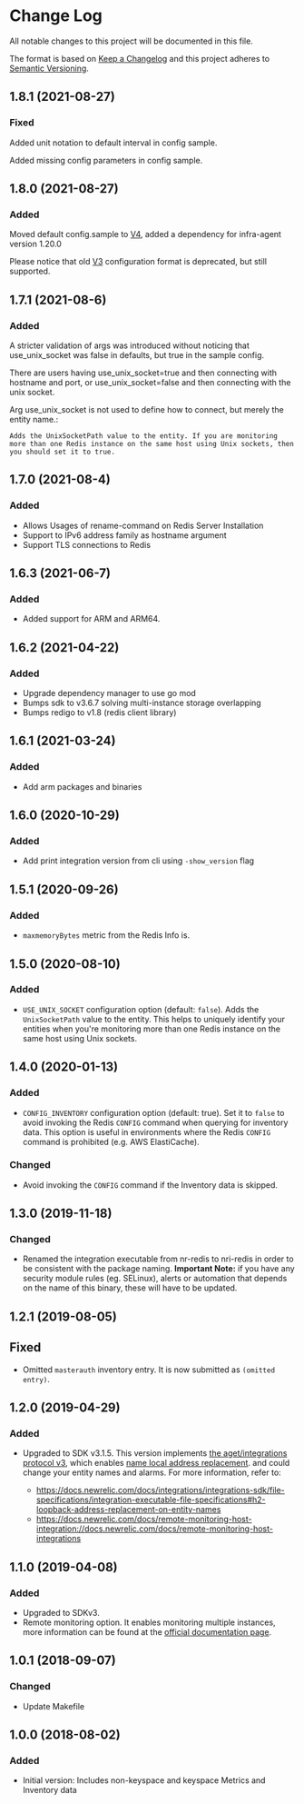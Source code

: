 # Change Log

All notable changes to this project will be documented in this file.

The format is based on [Keep a Changelog](http://keepachangelog.com/)
and this project adheres to [Semantic Versioning](http://semver.org/).

## 1.8.1 (2021-08-27)
### Fixed

Added unit notation to default interval in config sample.

Added missing config parameters in config sample.

## 1.8.0 (2021-08-27)
### Added

Moved default config.sample to [V4](https://docs.newrelic.com/docs/create-integrations/infrastructure-integrations-sdk/specifications/host-integrations-newer-configuration-format/), added a dependency for infra-agent version 1.20.0

Please notice that old [V3](https://docs.newrelic.com/docs/create-integrations/infrastructure-integrations-sdk/specifications/host-integrations-standard-configuration-format/) configuration format is deprecated, but still supported.

## 1.7.1 (2021-08-6)
### Added

A stricter validation of args was introduced without noticing that use_unix_socket was false in defaults, but true in the sample config.

There are users having use_unix_socket=true and then connecting with hostname and port, or use_unix_socket=false and then connecting with the unix socket.

Arg use_unix_socket is not used to define how to connect, but merely the entity name.:

```
Adds the UnixSocketPath value to the entity. If you are monitoring more than one Redis instance on the same host using Unix sockets, then you should set it to true.
```

## 1.7.0 (2021-08-4)
### Added
- Allows Usages of rename-command on Redis Server Installation 
- Support to IPv6 address family as hostname argument 
- Support TLS connections to Redis 

## 1.6.3 (2021-06-7)
### Added
- Added support for ARM and ARM64.

## 1.6.2 (2021-04-22)
### Added
- Upgrade dependency manager to use go mod
- Bumps sdk to v3.6.7 solving multi-instance storage overlapping
- Bumps redigo to v1.8 (redis client library)

## 1.6.1 (2021-03-24)
### Added
- Add arm packages and binaries

## 1.6.0 (2020-10-29)
### Added
- Add print integration version from cli using  `-show_version` flag

## 1.5.1 (2020-09-26)
### Added
- `maxmemoryBytes` metric from the Redis Info is.

## 1.5.0 (2020-08-10)
### Added
- `USE_UNIX_SOCKET` configuration option (default: `false`). Adds the `UnixSocketPath` value to the entity. This helps to uniquely identify your entities when you're monitoring more than one Redis instance on the same host using Unix sockets.
  
## 1.4.0 (2020-01-13)
### Added
- `CONFIG_INVENTORY` configuration option (default: true). Set it to `false` to avoid invoking the Redis
  `CONFIG` command when querying for inventory data. This option is useful in environments where the Redis
  `CONFIG` command is prohibited (e.g. AWS ElastiCache).

### Changed
- Avoid invoking the `CONFIG` command if the Inventory data is skipped.

## 1.3.0 (2019-11-18)
### Changed
- Renamed the integration executable from nr-redis to nri-redis in order to be consistent with the package naming. **Important Note:** if you have any security module rules (eg. SELinux), alerts or automation that depends on the name of this binary, these will have to be updated.
## 1.2.1 (2019-08-05)
## Fixed
* Omitted `masterauth` inventory entry. It is now submitted as `(omitted entry)`.

## 1.2.0 (2019-04-29)
### Added
- Upgraded to SDK v3.1.5. This version implements [the aget/integrations
  protocol v3](https://github.com/newrelic/infra-integrations-sdk/blob/cb45adacda1cd5ff01544a9d2dad3b0fedf13bf1/docs/protocol-v3.md),
  which enables [name local address replacement](https://github.com/newrelic/infra-integrations-sdk/blob/cb45adacda1cd5ff01544a9d2dad3b0fedf13bf1/docs/protocol-v3.md#name-local-address-replacement).
  and could change your entity names and alarms. For more information, refer
  to:

  - https://docs.newrelic.com/docs/integrations/integrations-sdk/file-specifications/integration-executable-file-specifications#h2-loopback-address-replacement-on-entity-names
  - https://docs.newrelic.com/docs/remote-monitoring-host-integration://docs.newrelic.com/docs/remote-monitoring-host-integrations

## 1.1.0 (2019-04-08)
### Added
- Upgraded to SDKv3.
- Remote monitoring option. It enables monitoring multiple instances,
  more information can be found at the [official documentation page](https://docs.newrelic.com/docs/remote-monitoring-host-integrations).

## 1.0.1 (2018-09-07)
### Changed
- Update Makefile

## 1.0.0 (2018-08-02)
### Added
- Initial version: Includes non-keyspace and keyspace Metrics and Inventory data

